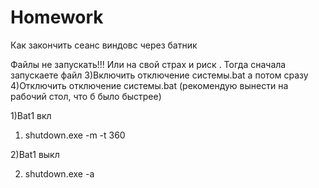 # Homework
Как закончить сеанс виндовс через батник


Файлы не запускать!!! Или на свой страх и риск .  Тогда сначала запускаете файл 3)Включить отключение системы.bat
а потом сразу 4)Отключить отключение системы.bat
(рекомендую вынести на рабочий стол, что б было быстрее)


1)Bat1 вкл
1)  shutdown.exe -m -t 360

2)Bat1 выкл

2) shutdown.exe -a

